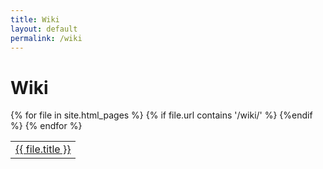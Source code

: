 ```yaml
---
title: Wiki
layout: default
permalink: /wiki
---
```


# Wiki

<table class="wikilinks">
  {% for file in site.html_pages %}
    {% if file.url contains '/wiki/' %}
      <tr>
        <td><a href="{{ file.url | relative_url }}">
          {{ file.title }}
        </a></td>
      </tr>
    {%endif %}
  {% endfor %}
</table>
